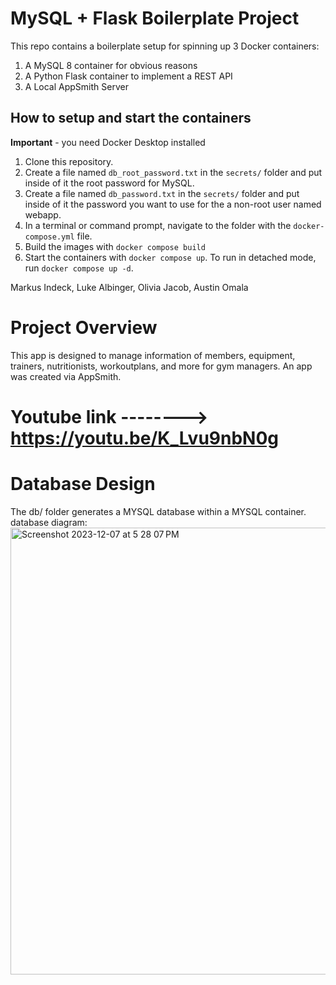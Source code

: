 # MySQL + Flask Boilerplate Project

This repo contains a boilerplate setup for spinning up 3 Docker containers: 
1. A MySQL 8 container for obvious reasons
1. A Python Flask container to implement a REST API
1. A Local AppSmith Server

## How to setup and start the containers
**Important** - you need Docker Desktop installed

1. Clone this repository.  
1. Create a file named `db_root_password.txt` in the `secrets/` folder and put inside of it the root password for MySQL. 
1. Create a file named `db_password.txt` in the `secrets/` folder and put inside of it the password you want to use for the a non-root user named webapp. 
1. In a terminal or command prompt, navigate to the folder with the `docker-compose.yml` file.  
1. Build the images with `docker compose build`
1. Start the containers with `docker compose up`.  To run in detached mode, run `docker compose up -d`. 


Markus Indeck, Luke Albinger, Olivia Jacob, Austin Omala

# Project Overview
This app is designed to manage information of members, equipment, trainers, nutritionists, workoutplans, and more for gym managers. An app was created via AppSmith.

# Youtube link -------->  https://youtu.be/K_Lvu9nbN0g

# Database Design
The db/ folder generates a MYSQL database within a MYSQL container.
database diagram: <img width="715" alt="Screenshot 2023-12-07 at 5 28 07 PM" src="https://github.com/mindeck/23f-project-boilerplate-fittech/assets/152943305/1784dfc4-b933-4311-a0e1-9202ddb7c88a">
